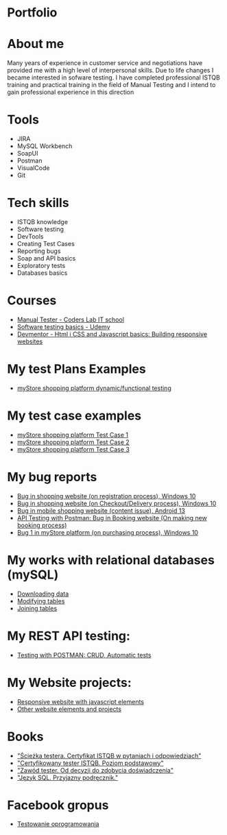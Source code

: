 # Portfolio


# About me
Many years of experience in customer service and negotiations have provided me with a high level of
interpersonal skills. Due to life changes I became interested in sofware testing. I have completed
professional ISTQB training and practical training in the field of Manual Testing and I intend to gain
professional experience in this direction

# Tools
- JIRA
- MySQL Workbench
- SoapUI
- Postman
- VisualCode
- Git

# Tech skills
- ISTQB knowledge
- Software testing
- DevTools
- Creating Test Cases
- Reporting bugs
- Soap and API basics
- Exploratory tests
- Databases basics

# Courses
- [Manual Tester - Coders Lab IT school](https://coderslab.pl/pl/tester-manualny)
- [Software testing basics - Udemy](https://www.udemy.com/course/kurs-testowania-oprogramowania/learn/lecture/18696984?start=0#overview)
- [Devmentor - Html i CSS and Javascript basics: Building responsive websites](https://devmentor.pl/)

# My test Plans Examples
  - [myStore shopping platform dynamic/functional testing](https://drive.google.com/file/d/1vzyPt01zpHbwrYJ3cp8A1bI99uL_h8h8/view?usp=sharing)

# My test case examples
- [myStore shopping platform Test Case 1](https://drive.google.com/file/d/142iepME7Wvt8XavHWZ3LIkQ0tDgwBSGV/view?usp=sharing)
- [myStore shopping platform Test Case 2](https://drive.google.com/file/d/11y0MbMNan3PmyeZ4ToY4WaxsaDn7bFnR/view?usp=share_link)
- [myStore shopping platform Test Case 3](https://drive.google.com/file/d/1ck-Yew_o25RhcQM8tAMhCvLJZQqdBa2o/view?usp=sharing)

# My bug reports
- [Bug in shopping website (on registration process), Windows 10](https://drive.google.com/file/d/1bQERqcb5VUHGrWwRysnEvDo4phytReFu/view?usp=share_link)
- [Bug in shopping website (on Checkout/Delivery process), Windows 10](https://drive.google.com/file/d/1Rm-SgtkAMYRvnG8BjCWcWcpp4mogsiNf/view?usp=sharing)
- [Bug in mobile shopping website (content issue), Android 13](https://drive.google.com/file/d/1umYqcc4eCeVfZFCQrrCPovL2mfqfAuWh/view?usp=sharing)
- [API Testing with Postman: Bug in Booking website (On making new booking process)](https://drive.google.com/file/d/13YCgaRrxj6-TiDHHxrE3kqy0h5ZcfxJ9/view?usp=sharing)
- [Bug 1 in myStore platform (on purchasing process), Windows 10](https://drive.google.com/file/d/1ck-Yew_o25RhcQM8tAMhCvLJZQqdBa2o/view?usp=sharing)

# My works with relational databases (mySQL)
- [Downloading data](https://github.com/PrzemekHytros/mySQL/blob/main/downloading%20_data.txt)
- [Modifying tables](https://github.com/PrzemekHytros/Portfolio/blob/main/mySQL/modifying_tables.txt)
- [Joining tables](https://github.com/PrzemekHytros/Portfolio/blob/main/mySQL/joining_tables.txt)

# My REST API testing:

- [Testing with POSTMAN: CRUD, Automatic tests](https://github.com/PrzemekHytros/Portfolio/tree/main/Rest-API)

# My Website projects:
- [Responsive website with javascript elements](https://github.com/PrzemekHytros/Portfolio/tree/main/html-css/website)
- [Other website elements and projects](https://github.com/PrzemekHytros/Portfolio/tree/main/html-css/other)

# Books
- ["Ścieżka testera. Certyfikat ISTQB w pytaniach i odpowiedziach"](https://helion.pl/ksiazki/sciezka-testera-certyfikat-istqb-w-pytaniach-i-odpowiedziach-rafal-podraza,istqbw.htm#format/d)
- ["Certyfikowany tester ISTQB. Poziom podstawowy"](https://ksiegarnia.pwn.pl/Zawod-tester.-Od-decyzji-do-zdobycia-doswiadczenia,743423772,p.html)
- ["Zawód tester. Od decyzji do zdobycia doświadczenia"](https://ksiegarnia.pwn.pl/Zawod-tester.-Od-decyzji-do-zdobycia-doswiadczenia,743423772,p.html)
- ["Język SQL. Przyjazny podręcznik."](https://helion.pl/ksiazki/jezyk-sql-przyjazny-podrecznik-wydanie-ii-larry-rockoff,jsqlp2.htm#format/e)

# Facebook gropus
- [Testowanie oprogramowania](https://www.facebook.com/groups/141683635854223)
